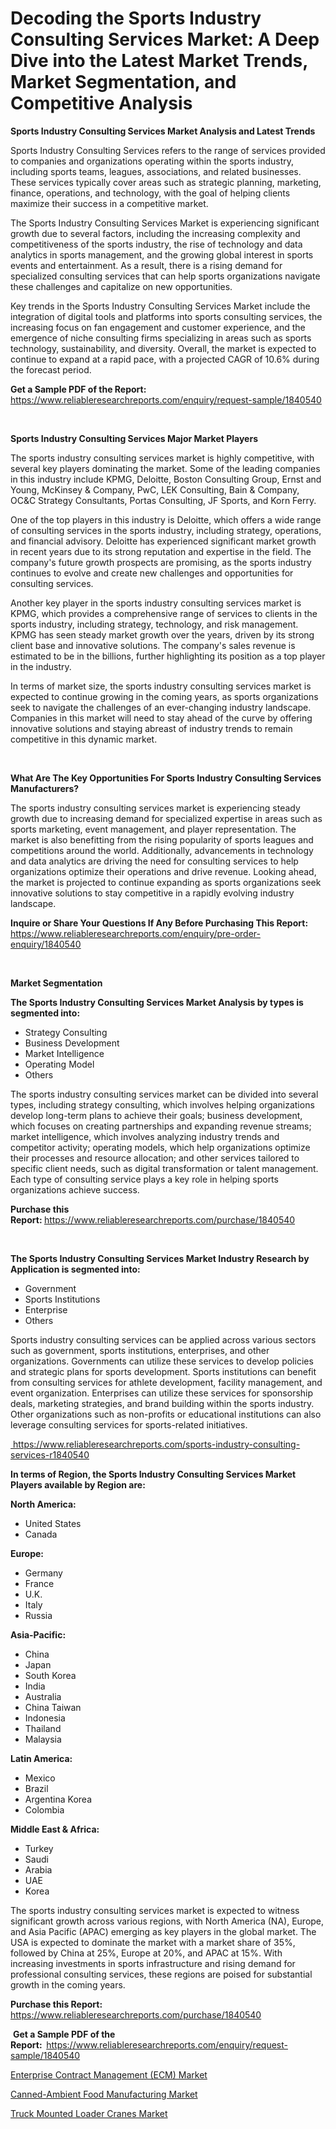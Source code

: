 <p><h1>Decoding the Sports Industry Consulting Services Market: A Deep Dive into the Latest Market Trends, Market Segmentation, and Competitive Analysis</h1></p><p><strong>Sports Industry Consulting Services Market Analysis and Latest Trends</strong></p>
<p><p>Sports Industry Consulting Services refers to the range of services provided to companies and organizations operating within the sports industry, including sports teams, leagues, associations, and related businesses. These services typically cover areas such as strategic planning, marketing, finance, operations, and technology, with the goal of helping clients maximize their success in a competitive market.</p><p>The Sports Industry Consulting Services Market is experiencing significant growth due to several factors, including the increasing complexity and competitiveness of the sports industry, the rise of technology and data analytics in sports management, and the growing global interest in sports events and entertainment. As a result, there is a rising demand for specialized consulting services that can help sports organizations navigate these challenges and capitalize on new opportunities.</p><p>Key trends in the Sports Industry Consulting Services Market include the integration of digital tools and platforms into sports consulting services, the increasing focus on fan engagement and customer experience, and the emergence of niche consulting firms specializing in areas such as sports technology, sustainability, and diversity. Overall, the market is expected to continue to expand at a rapid pace, with a projected CAGR of 10.6% during the forecast period.</p></p>
<p><strong>Get a Sample PDF of the Report:&nbsp;</strong> <a href="https://www.reliableresearchreports.com/enquiry/request-sample/1840540">https://www.reliableresearchreports.com/enquiry/request-sample/1840540</a></p>
<p>&nbsp;</p>
<p><strong>Sports Industry Consulting Services Major Market Players</strong></p>
<p><p>The sports industry consulting services market is highly competitive, with several key players dominating the market. Some of the leading companies in this industry include KPMG, Deloitte, Boston Consulting Group, Ernst and Young, McKinsey & Company, PwC, LEK Consulting, Bain & Company, OC&C Strategy Consultants, Portas Consulting, JF Sports, and Korn Ferry.</p><p>One of the top players in this industry is Deloitte, which offers a wide range of consulting services in the sports industry, including strategy, operations, and financial advisory. Deloitte has experienced significant market growth in recent years due to its strong reputation and expertise in the field. The company's future growth prospects are promising, as the sports industry continues to evolve and create new challenges and opportunities for consulting services.</p><p>Another key player in the sports industry consulting services market is KPMG, which provides a comprehensive range of services to clients in the sports industry, including strategy, technology, and risk management. KPMG has seen steady market growth over the years, driven by its strong client base and innovative solutions. The company's sales revenue is estimated to be in the billions, further highlighting its position as a top player in the industry.</p><p>In terms of market size, the sports industry consulting services market is expected to continue growing in the coming years, as sports organizations seek to navigate the challenges of an ever-changing industry landscape. Companies in this market will need to stay ahead of the curve by offering innovative solutions and staying abreast of industry trends to remain competitive in this dynamic market.</p></p>
<p>&nbsp;</p>
<p><strong>What Are The Key Opportunities For Sports Industry Consulting Services Manufacturers?</strong></p>
<p><p>The sports industry consulting services market is experiencing steady growth due to increasing demand for specialized expertise in areas such as sports marketing, event management, and player representation. The market is also benefitting from the rising popularity of sports leagues and competitions around the world. Additionally, advancements in technology and data analytics are driving the need for consulting services to help organizations optimize their operations and drive revenue. Looking ahead, the market is projected to continue expanding as sports organizations seek innovative solutions to stay competitive in a rapidly evolving industry landscape.</p></p>
<p><strong>Inquire or Share Your Questions If Any Before Purchasing This Report:</strong> <a href="https://www.reliableresearchreports.com/enquiry/pre-order-enquiry/1840540">https://www.reliableresearchreports.com/enquiry/pre-order-enquiry/1840540</a></p>
<p>&nbsp;</p>
<p><strong>Market Segmentation</strong></p>
<p><strong>The Sports Industry Consulting Services Market Analysis by types is segmented into:</strong></p>
<p><ul><li>Strategy Consulting</li><li>Business Development</li><li>Market Intelligence</li><li>Operating Model</li><li>Others</li></ul></p>
<p><p>The sports industry consulting services market can be divided into several types, including strategy consulting, which involves helping organizations develop long-term plans to achieve their goals; business development, which focuses on creating partnerships and expanding revenue streams; market intelligence, which involves analyzing industry trends and competitor activity; operating models, which help organizations optimize their processes and resource allocation; and other services tailored to specific client needs, such as digital transformation or talent management. Each type of consulting service plays a key role in helping sports organizations achieve success.</p></p>
<p><strong>Purchase this Report:&nbsp;</strong><a href="https://www.reliableresearchreports.com/purchase/1840540">https://www.reliableresearchreports.com/purchase/1840540</a></p>
<p>&nbsp;</p>
<p><strong>The Sports Industry Consulting Services Market Industry Research by Application is segmented into:</strong></p>
<p><ul><li>Government</li><li>Sports Institutions</li><li>Enterprise</li><li>Others</li></ul></p>
<p><p>Sports industry consulting services can be applied across various sectors such as government, sports institutions, enterprises, and other organizations. Governments can utilize these services to develop policies and strategic plans for sports development. Sports institutions can benefit from consulting services for athlete development, facility management, and event organization. Enterprises can utilize these services for sponsorship deals, marketing strategies, and brand building within the sports industry. Other organizations such as non-profits or educational institutions can also leverage consulting services for sports-related initiatives.</p></p>
<p><a href="https://www.reliableresearchreports.com/sports-industry-consulting-services-r1840540">&nbsp;https://www.reliableresearchreports.com/sports-industry-consulting-services-r1840540</a></p>
<p><strong>In terms of Region, the Sports Industry Consulting Services Market Players available by Region are:</strong></p>
<p>
    <p> <strong> North America: </strong>
        <ul>
            <li>United States</li>
            <li>Canada</li>
        </ul>
        </p> 
    <p> <strong> Europe: </strong>
        <ul>
            <li>Germany</li>
            <li>France</li>
            <li>U.K.</li>
            <li>Italy</li>
            <li>Russia</li>
        </ul>
        </p> 
    <p> <strong> Asia-Pacific: </strong>
        <ul>
            <li>China</li>
            <li>Japan</li>
            <li>South Korea</li>
            <li>India</li>
            <li>Australia</li>
            <li>China Taiwan</li>
            <li>Indonesia</li>
            <li>Thailand</li>
            <li>Malaysia</li>
        </ul>
        </p> 
    <p> <strong> Latin America: </strong>
        <ul>
            <li>Mexico</li>
            <li>Brazil</li>
            <li>Argentina Korea</li>
            <li>Colombia</li>
        </ul>
        </p> 
    <p> <strong> Middle East & Africa: </strong>
        <ul>
            <li>Turkey</li>
            <li>Saudi</li>
            <li>Arabia</li>
            <li>UAE</li>
            <li>Korea</li>
        </ul>
    </p>
    </p>
<p><p>The sports industry consulting services market is expected to witness significant growth across various regions, with North America (NA), Europe, and Asia Pacific (APAC) emerging as key players in the global market. The USA is expected to dominate the market with a market share of 35%, followed by China at 25%, Europe at 20%, and APAC at 15%. With increasing investments in sports infrastructure and rising demand for professional consulting services, these regions are poised for substantial growth in the coming years.</p></p>
<p><strong>Purchase this Report: </strong><a href="https://www.reliableresearchreports.com/purchase/1840540">https://www.reliableresearchreports.com/purchase/1840540</a></p>
<p>&nbsp;<strong>Get a Sample PDF of the Report:&nbsp;&nbsp;</strong><a href="https://www.reliableresearchreports.com/enquiry/request-sample/1840540">https://www.reliableresearchreports.com/enquiry/request-sample/1840540</a></p>
<p><strong></strong></p>
<p><p><a href="https://github.com/alanPerkins1921/Market-Research-Report-List-1/blob/main/enterprise-contract-management-ecm-market.md">Enterprise Contract Management (ECM) Market</a></p><p><a href="https://github.com/mandarincruisesvn/Market-Research-Report-List-1/blob/main/canned-ambient-food-manufacturing-market.md">Canned-Ambient Food Manufacturing Market</a></p><p><a href="https://view.publitas.com/reportprime-1/emerging-trends-in-truck-mounted-loader-cranes-market-global-outlook-and-future-prospects-from-2024-2031/">Truck Mounted Loader Cranes Market</a></p></p>
